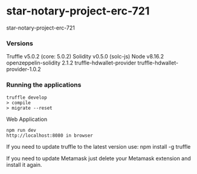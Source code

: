 # star-notary-project-erc-721
star-notary-project-erc-721

### Versions
Truffle v5.0.2 (core: 5.0.2)
Solidity v0.5.0 (solc-js)
Node v8.16.2
openzeppelin-solidity 2.1.2
truffle-hdwallet-provider truffle-hdwallet-provider-1.0.2

### Running the applications
```
truffle develop
> compile
> migrate --reset
```

Web Application
```
npm run dev
http://localhost:8080 in browser
```

If you need to update truffle to the latest version use: npm install -g truffle

If you need to update Metamask just delete your Metamask extension and install it again.
